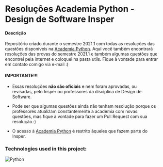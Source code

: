 # Resoluções Academia Python - Design de Software Insper

#### Descrição
Repositório criado durante o semestre 2021.1 com todas as resoluções das questões disponíveis na [Academia Python](https://dessoft.insper-comp.com.br/). Aqui você também encontrará resoluções das provas do semestre 2021.1 e também algumas questões que encontrei pela internet e coloquei na pasta utils. Fique à vontade para entrar em contato comigo via e-mail :)

#### IMPORTANTE!!!
- Essas resoluções **não são oficiais** e nem foram aprovadas, ou revisadas, pelo Insper ou professores da disciplina de Design de Software.

- Pode ser que algumas questões ainda não tenham resolução porque os professores atualizam constantemente a academia com novas questões, mas fique à vontade para fazer um Pull Request com sua resolução :)

- O acesso à [Academia Python](https://dessoft.insper-comp.com.br/) é restrito àqueles que fazem parte do Insper. 

### Technologies used in this project:
![Python](https://img.shields.io/badge/Python-f7b93e?style=for-the-badge&logo=Python&logoColor=black)
